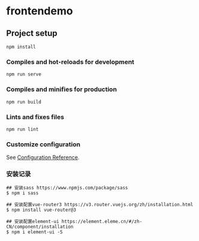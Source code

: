 # frontendemo

## Project setup
```
npm install
```

### Compiles and hot-reloads for development
```
npm run serve
```

### Compiles and minifies for production
```
npm run build
```

### Lints and fixes files
```
npm run lint
```

### Customize configuration
See [Configuration Reference](https://cli.vuejs.org/config/).


### 安装记录

```shell script
## 安装sass https://www.npmjs.com/package/sass
$ npm i sass

## 安装配置vue-router3 https://v3.router.vuejs.org/zh/installation.html
$ npm install vue-router@3 

## 安装配置element-ui https://element.eleme.cn/#/zh-CN/component/installation
$ npm i element-ui -S
```

